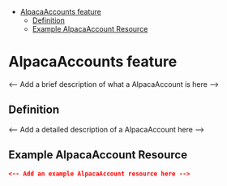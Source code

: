 <!-- START doctoc generated TOC please keep comment here to allow auto update -->
<!-- DON'T EDIT THIS SECTION, INSTEAD RE-RUN doctoc TO UPDATE -->

- [AlpacaAccounts feature](#alpacaaccounts-feature)
  - [Definition](#definition)
  - [Example AlpacaAccount Resource](#example-alpacaaccount-resource)

<!-- END doctoc generated TOC please keep comment here to allow auto update -->

# AlpacaAccounts feature

<-- Add a brief description of what a AlpacaAccount is here -->

## Definition

<-- Add a detailed description of a AlpacaAccount here -->

## Example AlpacaAccount Resource

```json
<-- Add an example AlpacaAccount resource here -->
```
